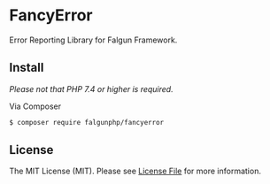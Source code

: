 # FancyError

Error Reporting Library for Falgun Framework.

## Install
 *Please not that  PHP 7.4 or higher is required.*

Via Composer

``` bash
$ composer require falgunphp/fancyerror
```

## License

The MIT License (MIT). Please see [License File](LICENSE.md) for more information.
